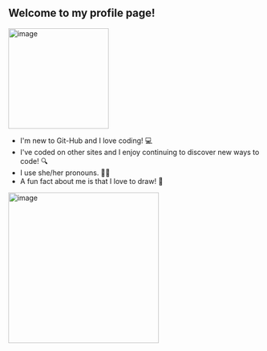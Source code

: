 ## Welcome to my profile page!

<img width="200" height="200" alt="image" src="https://github.com/user-attachments/assets/d24424e2-4d3b-49b0-a20f-068ab1d3698f" />


- I'm new to Git-Hub and I love coding! 💻
- I've coded on other sites and I enjoy continuing to discover new ways to code! 🔍
- I use she/her pronouns. 🙋‍♀️
- A fun fact about me is that I love to draw! 📝

  
<img width="300" height="300" alt="image" src="https://github.com/user-attachments/assets/183298b3-05ce-42a1-850e-824d2643cf85"/>
